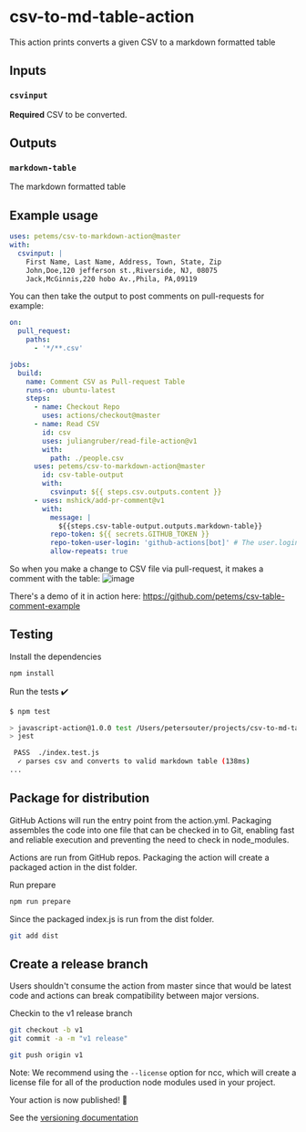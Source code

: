 # csv-to-md-table-action

This action prints converts a given CSV to a markdown formatted table

## Inputs

### `csvinput`

**Required** CSV to be converted.

## Outputs

### `markdown-table`

The markdown formatted table

## Example usage

```yaml
uses: petems/csv-to-markdown-action@master
with:
  csvinput: | 
    First Name, Last Name, Address, Town, State, Zip
    John,Doe,120 jefferson st.,Riverside, NJ, 08075
    Jack,McGinnis,220 hobo Av.,Phila, PA,09119
```

You can then take the output to post comments on pull-requests for example:

```yaml
on:
  pull_request:
    paths:
      - '*/**.csv'

jobs:
  build:
    name: Comment CSV as Pull-request Table
    runs-on: ubuntu-latest
    steps:
      - name: Checkout Repo
        uses: actions/checkout@master
      - name: Read CSV
        id: csv
        uses: juliangruber/read-file-action@v1
        with:
          path: ./people.csv
      uses: petems/csv-to-markdown-action@master
        id: csv-table-output
        with:
          csvinput: ${{ steps.csv.outputs.content }}
      - uses: mshick/add-pr-comment@v1
        with:
          message: |
            ${{steps.csv-table-output.outputs.markdown-table}}
          repo-token: ${{ secrets.GITHUB_TOKEN }}
          repo-token-user-login: 'github-actions[bot]' # The user.login for temporary GitHub tokens
          allow-repeats: true
```

So when you make a change to CSV file via pull-request, it makes a comment with the table:
![image](https://user-images.githubusercontent.com/1064715/93686821-e0260e80-fab0-11ea-8932-4424172c8190.png)

There's a demo of it in action here: https://github.com/petems/csv-table-comment-example

## Testing

Install the dependencies

```bash
npm install
```

Run the tests :heavy_check_mark:

```bash
$ npm test

> javascript-action@1.0.0 test /Users/petersouter/projects/csv-to-md-table-action
> jest

 PASS  ./index.test.js
  ✓ parses csv and converts to valid markdown table (138ms)
...
```

## Package for distribution

GitHub Actions will run the entry point from the action.yml. Packaging assembles the code into one file that can be checked in to Git, enabling fast and reliable execution and preventing the need to check in node_modules.

Actions are run from GitHub repos.  Packaging the action will create a packaged action in the dist folder.

Run prepare

```bash
npm run prepare
```

Since the packaged index.js is run from the dist folder.

```bash
git add dist
```

## Create a release branch

Users shouldn't consume the action from master since that would be latest code and actions can break compatibility between major versions.

Checkin to the v1 release branch

```bash
git checkout -b v1
git commit -a -m "v1 release"
```

```bash
git push origin v1
```

Note: We recommend using the `--license` option for ncc, which will create a license file for all of the production node modules used in your project.

Your action is now published! :rocket:

See the [versioning documentation](https://github.com/actions/toolkit/blob/master/docs/action-versioning.md)